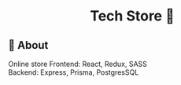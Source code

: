 <h1 align="center">
  <strong>Tech Store 🛒</strong>
</h1>

## 📖 About

Online store
Frontend: React, Redux, SASS<br>
Backend: Express, Prisma, PostgresSQL
